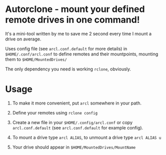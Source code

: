# Autorclone - mount your defined remote drives in one command!

It's a mini-tool written by me to save me 2 second every time I mount a drive on average.

Uses config file (see `arcl.conf.default` for more details) in `$HOME/.conf/arcl.conf` to define remotes and their mountpoints, mounting them to `$HOME/MountedDrives/`

The only dependency you need is working `rclone`, obviously.

# Usage

1. To make it more convenient, put `arcl` somewhere in your path.

2. Define your remotes using `rclone config`

3. Create a new file in your `$HOME/.config/arcl.conf` or copy `arcl.conf.default` (see `arcl.conf.default` for example config).

4. To mount a drive type `arcl ALIAS`, to unmount a drive type `arcl ALIAS u`

5. Your drive should appear in `$HOME/MountedDrives/MountName`
